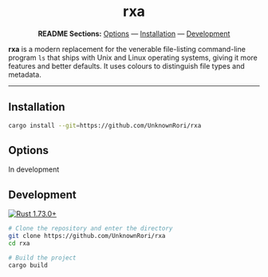 <div align="center">

# rxa

**README Sections:** [Options](#options) — [Installation](#installation) — [Development](#development)

</div>

**rxa** is a modern replacement for the venerable file-listing command-line program `ls` that ships with Unix and Linux operating systems, giving it more features and better defaults. It uses colours to distinguish file types and metadata.

---

## Installation

```sh
cargo install --git=https://github.com/UnknownRori/rxa
```

## Options

In development

## Development

<a href="https://blog.rust-lang.org/2023/01/10/Rust-1.73.0.html">
    <img src="https://img.shields.io/badge/rustc-1.73.0+-lightgray.svg" alt="Rust 1.73.0+" />
</a>

```sh
# Clone the repository and enter the directory
git clone https://github.com/UnknownRori/rxa
cd rxa

# Build the project
cargo build
```

